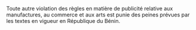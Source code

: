 Toute autre violation des règles en matière de publicité relative aux manufactures, au commerce et aux arts est punie des peines prévues par les textes en vigueur en République du Bénin.